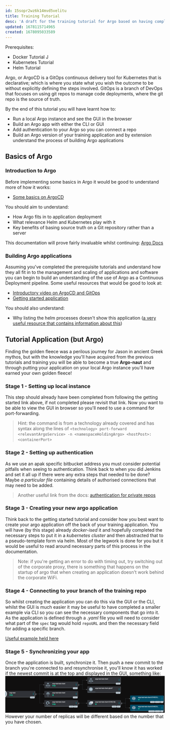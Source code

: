 ```yaml
---
id: 15sopr2wz6k14mvd5velitu
title: Training Tutorial
desc: 'A draft for the training tutorial for Argo based on having completed the prerequisite '
updated: 1678115714965
created: 1678095033589
---
```

Prerequisites:
- Docker Tutorial J
- Kubernetes Tutorial
- Helm Tutorial

Argo, or ArgoCD is a GitOps continuous delivery tool for Kubernetes that is declarative; which is where you state what you wish the outcome to be without explicitly defining the steps involved.
GitOps is a branch of DevOps that focuses on using git repos to manage code deployments, where the git repo is the source of truth.

By the end of this tutorial you will have learnt how to:
- Run a local Argo instance and see the GUI in the browser
- Build an Argo app with either the CLI or GUI
- Add authentication to your Argo so you can connect a repo
- Build an Argo version of your training application and by extension understand the process of building Argo applications

## Basics of Argo
### Introduction to Argo
Before implementing some basics in Argo it would be good to understand more of how it works:
- [Some basics on ArgoCD](https://www.opsmx.com/what-is-argocd/)


You should aim to understand:
- How Argo fits in to application deployment
- What relevance Helm and Kubernetes play with it
- Key benefits of basing source truth on a Git repository rather than a server

This documentation will prove fairly invaluable whilst continuing: [Argo Docs](https://argo-cd.readthedocs.io/en/stable/user-guide/)

### Building Argo applications
Assuming you've completed the prerequisite tutorials and understand how they all fit in to the management and scaling of applications and software you can begin to build an understanding of the use of Argo as a Continuous Deployment pipeline.
Some useful resources that would be good to look at:
- [Introductory video on ArgoCD and GitOps](https://www.youtube.com/watch?v=p-kAqxuJNik)
- [Getting started application](https://argo-cd.readthedocs.io/en/stable/getting_started/)


You should also understand:
- Why listing the helm processes doesn't show this application ([a very useful resource that contains information about this](https://cloud.redhat.com/blog/continuous-delivery-with-helm-and-argo-cd))

## Tutorial Application (but Argo)
Finding the golden fleece was a perilous journey for Jason in ancient Greek mythos, but with the knowledge you'll have acquired from the previous tutorials and training you will be able to become a true **Argo-naut** and through putting your application on your local Argo instance you'll have earned your own golden fleece!

### Stage 1 - Setting up local instance
This step should already have been completed from following the getting started link above, if not completed please revisit that link.
Now you want to be able to view the GUI in browser so you'll need to use a command for port-forwarding.

> Hint: the command is from a technology already covered and has syntax along the lines of `<technology> port-forward <relevantArgoService> -n <namespaceHoldingArgo> <hostPost>:<containerPort>`

### Stage 2 - Setting up authentication
As we use an apak specific bitbucket address you must consider potential pitfalls when seeing to authentication.
Think back to when you did Jenkins and set it all up if there were any extra steps that needed to be done?
Maybe *a particular file* containing details of authorised connections that may need to be added.
> Another useful link from the docs: [authentication for private repos](https://argo-cd.readthedocs.io/en/stable/user-guide/private-repositories/#access-token)

### Stage 3 - Creating your new argo application
Think back to the getting started tutorial and consider how you best want to create your argo application off the back of your training application.
You will have (by this stage) already *docker-ised* it and hopefully completed the necessary steps to put it in a *kubernetes cluster* and then abstracted that to a pseudo-template form via helm.
Most of the legwork is done for you but it would be useful to read around necessary parts of this process in the documentation.

> Note: if you're getting an error to do with timing out, try switching out of the corporate proxy, there is something that happens on the startup of argo that when creating an application doesn't work behind the corporate WiFi.

### Stage 4 - Connecting to your branch of the training repo
So whilst creating the application you can do this via the GUI or the CLI, whilst the GUI is much easier it may be useful to have completed a smaller example via CLI so you can see the necessary components that go into it.
As the application is defined through a *.yaml* file you will need to consider what part of the `spec` tag would hold `repoURL` and then the necessary field for adding a specific branch.

[Useful example held here](https://argo-cd.readthedocs.io/en/stable/operator-manual/declarative-setup/)

### Stage 5 - Synchronizing your app
Once the application is built, synchronize it.
Then push a new commit to the branch you're connected to and resynchronise it, you'll know it has worked if the newest commit is at the top and displayed in the GUI, something like:
![](pics/details-tree-gui.png)
However your number of replicas will be different based on the number that you have chosen.